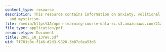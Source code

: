 ```yaml
---
content_type: resource
description: This resource contains information on anxiety, volitional conversion,
  and mysticism.
file: /media/https%3A/open-learning-course-data-rc.s3.amazonaws.com/21a-260-culture-embodiment-and-the-senses-fall-2005/7f781c8cf146d2d398203b07c6ea53d6_2005_10_13rev.pdf
file_type: application/pdf
resourcetype: Document
title: 2005_10_13rev.pdf
uid: 7f781c8c-f146-d2d3-9820-3b07c6ea53d6
---
```

